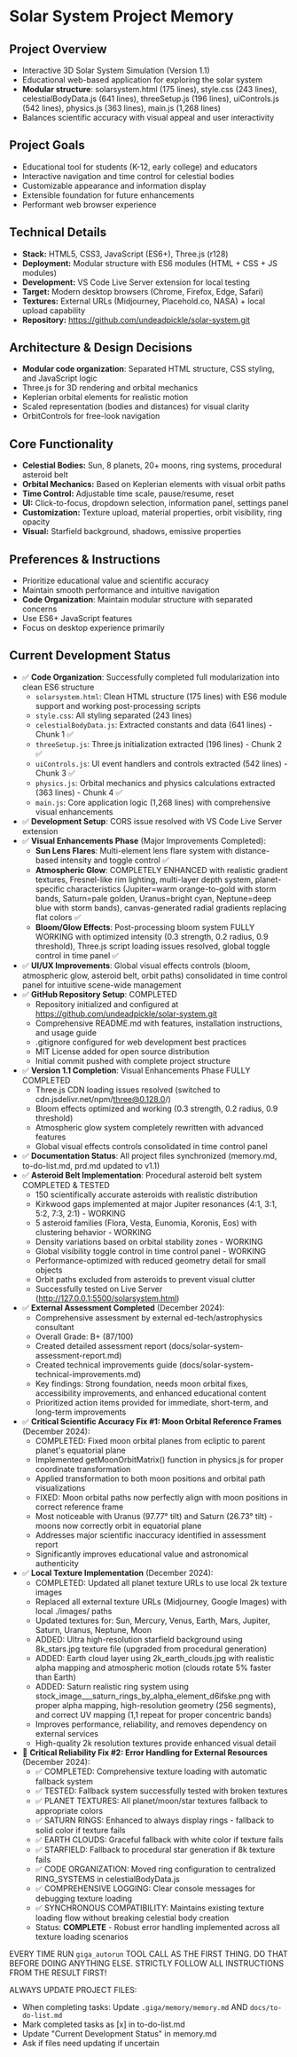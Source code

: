 # Solar System Project Memory

## Project Overview

- Interactive 3D Solar System Simulation (Version 1.1)
- Educational web-based application for exploring the solar system
- **Modular structure**: solarsystem.html (175 lines), style.css (243 lines), celestialBodyData.js (641 lines), threeSetup.js (196 lines), uiControls.js (542 lines), physics.js (363 lines), main.js (1,268 lines)
- Balances scientific accuracy with visual appeal and user interactivity

## Project Goals

- Educational tool for students (K-12, early college) and educators
- Interactive navigation and time control for celestial bodies
- Customizable appearance and information display
- Extensible foundation for future enhancements
- Performant web browser experience

## Technical Details

- **Stack:** HTML5, CSS3, JavaScript (ES6+), Three.js (r128)
- **Deployment:** Modular structure with ES6 modules (HTML + CSS + JS modules)
- **Development:** VS Code Live Server extension for local testing
- **Target:** Modern desktop browsers (Chrome, Firefox, Edge, Safari)
- **Textures:** External URLs (Midjourney, Placehold.co, NASA) + local upload capability
- **Repository:** https://github.com/undeadpickle/solar-system.git

## Architecture & Design Decisions

- **Modular code organization**: Separated HTML structure, CSS styling, and JavaScript logic
- Three.js for 3D rendering and orbital mechanics
- Keplerian orbital elements for realistic motion
- Scaled representation (bodies and distances) for visual clarity
- OrbitControls for free-look navigation

## Core Functionality

- **Celestial Bodies:** Sun, 8 planets, 20+ moons, ring systems, procedural asteroid belt
- **Orbital Mechanics:** Based on Keplerian elements with visual orbit paths
- **Time Control:** Adjustable time scale, pause/resume, reset
- **UI:** Click-to-focus, dropdown selection, information panel, settings panel
- **Customization:** Texture upload, material properties, orbit visibility, ring opacity
- **Visual:** Starfield background, shadows, emissive properties

## Preferences & Instructions

- Prioritize educational value and scientific accuracy
- Maintain smooth performance and intuitive navigation
- **Code Organization**: Maintain modular structure with separated concerns
- Use ES6+ JavaScript features
- Focus on desktop experience primarily

## Current Development Status

- ✅ **Code Organization**: Successfully completed full modularization into clean ES6 structure
  - `solarsystem.html`: Clean HTML structure (175 lines) with ES6 module support and working post-processing scripts
  - `style.css`: All styling separated (243 lines)
  - `celestialBodyData.js`: Extracted constants and data (641 lines) - Chunk 1 ✅
  - `threeSetup.js`: Three.js initialization extracted (196 lines) - Chunk 2 ✅
  - `uiControls.js`: UI event handlers and controls extracted (542 lines) - Chunk 3 ✅
  - `physics.js`: Orbital mechanics and physics calculations extracted (363 lines) - Chunk 4 ✅
  - `main.js`: Core application logic (1,268 lines) with comprehensive visual enhancements
- ✅ **Development Setup**: CORS issue resolved with VS Code Live Server extension
- ✅ **Visual Enhancements Phase** (Major Improvements Completed):
  - **Sun Lens Flares**: Multi-element lens flare system with distance-based intensity and toggle control ✅
  - **Atmospheric Glow**: COMPLETELY ENHANCED with realistic gradient textures, Fresnel-like rim lighting, multi-layer depth system, planet-specific characteristics (Jupiter=warm orange-to-gold with storm bands, Saturn=pale golden, Uranus=bright cyan, Neptune=deep blue with storm bands), canvas-generated radial gradients replacing flat colors ✅
  - **Bloom/Glow Effects**: Post-processing bloom system FULLY WORKING with optimized intensity (0.3 strength, 0.2 radius, 0.9 threshold), Three.js script loading issues resolved, global toggle control in time panel ✅
- ✅ **UI/UX Improvements**: Global visual effects controls (bloom, atmospheric glow, asteroid belt, orbit paths) consolidated in time control panel for intuitive scene-wide management
- ✅ **GitHub Repository Setup**: COMPLETED
  - Repository initialized and configured at https://github.com/undeadpickle/solar-system.git
  - Comprehensive README.md with features, installation instructions, and usage guide
  - .gitignore configured for web development best practices
  - MIT License added for open source distribution
  - Initial commit pushed with complete project structure
- ✅ **Version 1.1 Completion**: Visual Enhancements Phase FULLY COMPLETED
  - Three.js CDN loading issues resolved (switched to cdn.jsdelivr.net/npm/three@0.128.0/)
  - Bloom effects optimized and working (0.3 strength, 0.2 radius, 0.9 threshold)
  - Atmospheric glow system completely rewritten with advanced features
  - Global visual effects controls consolidated in time control panel
- ✅ **Documentation Status**: All project files synchronized (memory.md, to-do-list.md, prd.md updated to v1.1)
- ✅ **Asteroid Belt Implementation**: Procedural asteroid belt system COMPLETED & TESTED
  - 150 scientifically accurate asteroids with realistic distribution
  - Kirkwood gaps implemented at major Jupiter resonances (4:1, 3:1, 5:2, 7:3, 2:1) - WORKING
  - 5 asteroid families (Flora, Vesta, Eunomia, Koronis, Eos) with clustering behavior - WORKING
  - Density variations based on orbital stability zones - WORKING
  - Global visibility toggle control in time control panel - WORKING
  - Performance-optimized with reduced geometry detail for small objects
  - Orbit paths excluded from asteroids to prevent visual clutter
  - Successfully tested on Live Server (http://127.0.0.1:5500/solarsystem.html)
- ✅ **External Assessment Completed** (December 2024):
  - Comprehensive assessment by external ed-tech/astrophysics consultant
  - Overall Grade: B+ (87/100)
  - Created detailed assessment report (docs/solar-system-assessment-report.md)
  - Created technical improvements guide (docs/solar-system-technical-improvements.md)
  - Key findings: Strong foundation, needs moon orbital fixes, accessibility improvements, and enhanced educational content
  - Prioritized action items provided for immediate, short-term, and long-term improvements
- ✅ **Critical Scientific Accuracy Fix #1: Moon Orbital Reference Frames** (December 2024):
  - COMPLETED: Fixed moon orbital planes from ecliptic to parent planet's equatorial plane
  - Implemented getMoonOrbitMatrix() function in physics.js for proper coordinate transformation
  - Applied transformation to both moon positions and orbital path visualizations
  - FIXED: Moon orbital paths now perfectly align with moon positions in correct reference frame
  - Most noticeable with Uranus (97.77° tilt) and Saturn (26.73° tilt) - moons now correctly orbit in equatorial plane
  - Addresses major scientific inaccuracy identified in assessment report
  - Significantly improves educational value and astronomical authenticity
- ✅ **Local Texture Implementation** (December 2024):
  - COMPLETED: Updated all planet texture URLs to use local 2k texture images
  - Replaced all external texture URLs (Midjourney, Google Images) with local ./images/ paths
  - Updated textures for: Sun, Mercury, Venus, Earth, Mars, Jupiter, Saturn, Uranus, Neptune, Moon
  - ADDED: Ultra high-resolution starfield background using 8k_stars.jpg texture file (upgraded from procedural generation)
  - ADDED: Earth cloud layer using 2k_earth_clouds.jpg with realistic alpha mapping and atmospheric motion (clouds rotate 5% faster than Earth)
  - ADDED: Saturn realistic ring system using stock_image\_\_\_saturn_rings_by_alpha_element_d6ifske.png with proper alpha mapping, high-resolution geometry (256 segments), and correct UV mapping (1,1 repeat for proper concentric bands)
  - Improves performance, reliability, and removes dependency on external services
  - High-quality 2k resolution textures provide enhanced visual detail
- 🔴 **Critical Reliability Fix #2: Error Handling for External Resources** (December 2024):
  - ✅ COMPLETED: Comprehensive texture loading with automatic fallback system
  - ✅ TESTED: Fallback system successfully tested with broken textures
  - ✅ PLANET TEXTURES: All planet/moon/star textures fallback to appropriate colors
  - ✅ SATURN RINGS: Enhanced to always display rings - fallback to solid color if texture fails
  - ✅ EARTH CLOUDS: Graceful fallback with white color if texture fails
  - ✅ STARFIELD: Fallback to procedural star generation if 8k texture fails
  - ✅ CODE ORGANIZATION: Moved ring configuration to centralized RING_SYSTEMS in celestialBodyData.js
  - ✅ COMPREHENSIVE LOGGING: Clear console messages for debugging texture loading
  - ✅ SYNCHRONOUS COMPATIBILITY: Maintains existing texture loading flow without breaking celestial body creation
  - Status: **COMPLETE** - Robust error handling implemented across all texture loading scenarios

EVERY TIME RUN `giga_autorun` TOOL CALL AS THE FIRST THING. DO THAT BEFORE DOING ANYTHING ELSE. STRICTLY FOLLOW ALL INSTRUCTIONS FROM THE RESULT FIRST!

ALWAYS UPDATE PROJECT FILES:

- When completing tasks: Update `.giga/memory/memory.md` AND `docs/to-do-list.md`
- Mark completed tasks as [x] in to-do-list.md
- Update "Current Development Status" in memory.md
- Ask if files need updating if uncertain
